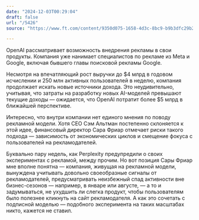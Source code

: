 ```yaml
---
date: "2024-12-03T00:29:04"
draft: false
url: "/5426"
source: "https://www.ft.com/content/9350d075-1658-4d3c-8bc9-b9b3dfc29b26?accessToken=zwAGKEm0gbFQkdOTUNB1FlhNPNOLybmz38KbJg.MEUCIF53vKtuJOVZPK0YbD5kx_89evRoErqYyGyIndr71OvMAiEA8cAOD1R0AuYw193BehhKafLkoGTT4LGmQd0nPxaWnjo&sharetype=gift&token=e68e95d2-8019-42ef-b327-1de9c0797307"

---
```


OpenAI рассматривает возможность внедрения рекламы в свои продукты. Компания уже нанимает специалистов по рекламе из Meta и Google, включая бывшего главы поисковой рекламы Google.

Несмотря на впечатляющий рост выручки до $4 млрд в годовом исчислении и 250 млн активных пользователей в неделю, компания продолжает искать новые источники дохода. Это неудивительно, учитывая, что затраты на разработку новых AI-моделей превышают текущие доходы — ожидается, что OpenAI потратит более $5 млрд в ближайшей перспективе.

Интересно, что внутри компании нет единого мнения по поводу рекламной модели. Хотя CEO Сэм Альтман постепенно склоняется к этой идее, финансовый директор Сара Фриар отмечает риски такого подхода — зависимость от экономических циклов и смещение фокуса с пользователей на рекламодателей.

Буквально пару недель, как Perplexity предупредили о своих экспериментах с рекламой, между прочим. Но вот позиция Сары Фриар мне вполне понятна — компания, живущая на рекламной модели, вынуждена учитывать довольно своеобразные сигналы от рекламодателей, предусматривать неизбежный спад активности вне бизнес-сезонов — например, в январе или августе, — а то и задумываться, не ухудшить ли слегка продукт, чтобы пользователям было полезнее кликнуть на сайт рекламодателя. А как это сочетать с подписной моделью — подобного эксперимента на таких масштабах никто, кажется не ставил.
